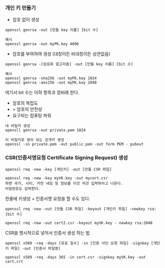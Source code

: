 ### 개인 키 만들기
* 암호 없이 생성 
~~~
openssl genrsa -out [만들 key 이름] [bit 수]

예시
openssl genrsa -out myPK.key 4096
~~~

* 암호를 부여하여 생성 (대칭이든 비대칭이든 상관없음)
~~~
openssl genrsa -[암호화 알고리즘] -out [만들 key 이름] [bit 수]

예시
openssl genrsa -sha256 -out myPK.key 1024
openssl genrsa -aes256 -out myPK.key 2048
~~~

여기서 bit 수는 이하 항목과 정비례 한다.
* 암호의 복잡도
* = 암호의 안전성
* 요구되는 컴퓨팅 파워

~~~
내 비밀키 생성
opensll genrsa -out private.pem 1024

이 비밀키로 쌍이 되는 공개키 생성
openssl -in private.pem -out public.pem -out form PEM - pubout
~~~

### CSR(인증서명요청 Certificate Signing Request) 생성

~~~
openssl req -new -key [개인키] -out [만들 CSR 파일]

openssl req -new -key myVK.key -out mycert.csr
하면 국가, 시티, 커먼 네임 등 정보를 이것 저것 입력하라고 나온다.
비밀번호도 입력한다. 
~~~

한줄에 키생성 + 인증서명 요청을 할 수도 있다.
~~~
openssl req -new -out [만들 CSR 파일] -keyout [개인키 파일] -newkey rsa:[bit 수]

openssl req -new -out cert2.csr -keyout myVK.key - newkey rsa:2048
~~~

CSR을 명시적으로 넣어서 인증서 생성 하는 법
~~~
openssl x509 -req -days [유효 일수] -in [인증 사인 요청 파일] -signkey [개인 키 파일] -out [인증서 파일명]

openssl x509 -req -days 365 -in cert.csr -signkey myVK.key -out cert.crt
~~~
